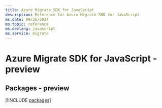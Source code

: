 ```yaml
---
title: Azure Migrate SDK for JavaScript
description: Reference for Azure Migrate SDK for JavaScript
ms.date: 09/26/2024
ms.topic: reference
ms.devlang: javascript
ms.service: migrate
---
```

# Azure Migrate SDK for JavaScript - preview
## Packages - preview
[!INCLUDE [packages](migrate-index.md)]